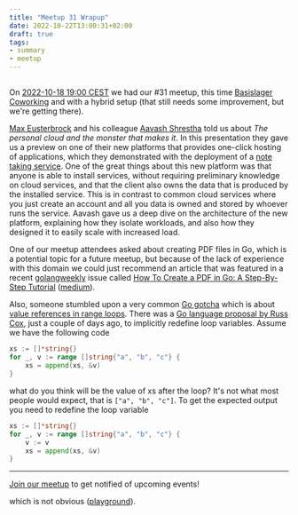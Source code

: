 ```yaml
---
title: "Meetup 31 Wrapup"
date: 2022-10-22T13:00:31+02:00
draft: true
tags:
- summary
- meetup
---
```


## 

On [2022-10-18 19:00 CEST](meetup) we had our #31 meetup, this time [Basislager Coworking][basislager] and with a hybrid setup (that still needs some improvement, but we're getting there).

[Max Eusterbrock][max] and his colleague [Aavash Shrestha](aavash) told us about _The personal cloud and the monster that makes it_.  In this presentation they gave us a preview on one of their new platforms that provides one-click hosting of applications, which they demonstrated with the deployment of a [note taking service][knotro].  One of the great things about this new platform was that anyone is able to install services, without requiring preliminary knowledge on cloud services, and that the client also owns the data that is produced by the installed service.  This is in contrast to common cloud services where you just create an account and all you data is owned and stored by whoever runs the service.  Aavash gave us a deep dive on the architecture of the new platform, explaining how they isolate workloads, and also how they designed it to easily scale with increased load.

One of our meetup attendees asked about creating PDF files in Go, which is a potential topic for a future meetup, but because of the lack of experience with this domain we could just recommend an article that was featured in a recent [golangweekly][goweekly] issue called [How To Create a PDF in Go: A Step-By-Step Tutorial][gopdf] ([medium](https://medium.com/the-godev-corner/how-to-create-a-pdf-in-go-157355429a94)).

Also, someone stumbled upon a very common [Go gotcha][gotchas] which is about [value references in range loops][gofaq].  There was a [Go language proposal by Russ Cox][proposal], just a couple of days ago, to implicitly redefine loop variables.  Assume we have the following code

```go
xs := []*string{}
for _, v := range []string{"a", "b", "c"} {
    xs = append(xs, &v)
}
```

what do you think will be the value of xs after the loop?  It's not what most people would expect, that is `["a", "b", "c"]`.  To get the expected output you need to redefine the loop variable

```go
xs := []*string{}
for _, v := range []string{"a", "b", "c"} {
    v := v
    xs = append(xs, &v)
}
```

----

[Join our meetup](https://www.meetup.com/Leipzig-Golang) to get notified of
upcoming events!


which is not obvious ([playground](https://go.dev/play/p/OpE2m09Q-OP)).

[meetup]: https://www.meetup.com/leipzig-golang/events/282941951/
[basislager]: https://www.basislager.co/
[deta]: https://www.deta.sh/
[max]: https://de.linkedin.com/in/xeust
[aavash]: https://de.linkedin.com/in/aavshr
[knotro]: https://knotro.com/getting-started/deploy-your-app
[goweekly]: https://golangweekly.com
[gopdf]: https://scribe.rip/the-godev-corner/how-to-create-a-pdf-in-go-157355429a94
[gotchas]: https://github.com/golang-leipzig/gotchas
[proposal]: https://github.com/golang/go/discussions/56010
[gofaq]: https://go.dev/doc/faq#closures_and_goroutines